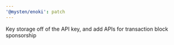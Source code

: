 ```yaml
---
'@mysten/enoki': patch
---
```


Key storage off of the API key, and add APIs for transaction block sponsorship
